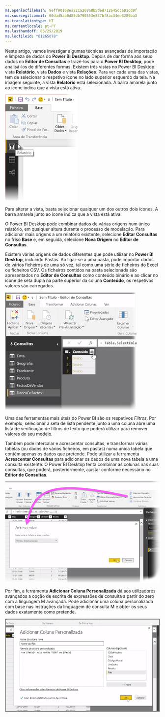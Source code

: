 ```yaml
---
ms.openlocfilehash: 9eff90168ea221a269a8b5ded712645cca01cd9f
ms.sourcegitcommit: 60dad5aa0d85db790553e537bf8ac34ee3289ba3
ms.translationtype: HT
ms.contentlocale: pt-PT
ms.lasthandoff: 05/29/2019
ms.locfileid: "61265078"
---
```

Neste artigo, vamos investigar algumas técnicas avançadas de importação e limpeza de dados do **Power BI Desktop**. Depois de dar forma aos seus dados no **Editor de Consultas** e trazê-los para o **Power BI Desktop**, pode analisá-los de diferentes formas. Existem três vistas no Power BI Desktop: vista **Relatório**, vista **Dados** e vista **Relações**. Para ver cada uma das vistas, tem de selecionar o respetivo ícone no lado superior esquerdo da tela. Na imagem seguinte, a vista **Relatório** está selecionada. A barra amarela junto ao ícone indica que a vista está ativa.

![](media/1-4-advanced-data-sources-and-transformation/1-4_1.png)

Para alterar a vista, basta selecionar qualquer um dos outros dois ícones. A barra amarela junto ao ícone indica que a vista está ativa.

O Power BI Desktop pode combinar dados de várias origens num único relatório, em qualquer altura durante o processo de modelação. Para adicionar mais origens a um relatório existente, selecione **Editar Consultas** no friso **Base** e, em seguida, selecione **Nova Origem** no **Editor de Consultas**.

Existem várias origens de dados diferentes que pode utilizar no **Power BI Desktop**, incluindo Pastas. Ao ligar-se a uma pasta, pode importar dados de vários ficheiros de uma só vez, tal como uma série de ficheiros do Excel ou ficheiros CSV. Os ficheiros contidos na pasta selecionada são apresentados no **Editor de Consultas** como conteúdo binário e ao clicar no ícone de seta dupla na parte superior da coluna **Conteúdo**, os respetivos valores são carregados.

![](media/1-4-advanced-data-sources-and-transformation/1-4_2.png)

Uma das ferramentas mais úteis do Power BI são os respetivos *Filtros*. Por exemplo, selecionar a seta de lista pendente junto a uma coluna abre uma lista de verificação de filtros de texto que poderá utilizar para remover valores do seu modelo.

Também pode intercalar e acrescentar consultas, e transformar várias tabelas (ou dados de vários ficheiros, em pastas) numa única tabela que contém apenas os dados que pretende. Pode utilizar a ferramenta **Acrescentar Consultas** para adicionar os dados de uma nova tabela a uma consulta existente. O Power BI Desktop tenta combinar as colunas nas suas consultas, que poderá, posteriormente, ajustar conforme necessário no **Editor de Consultas**.

![](media/1-4-advanced-data-sources-and-transformation/1-4_3.png)

Por fim, a ferramenta **Adicionar Coluna Personalizada** dá aos utilizadores avançados a opção de escrita de expressões de consulta a partir do zero com a linguagem M avançada. Pode adicionar uma coluna personalizada com base nas instruções da linguagem de consulta M e obter os seus dados exatamente como pretende.

![](media/1-4-advanced-data-sources-and-transformation/1-4_4.png)

